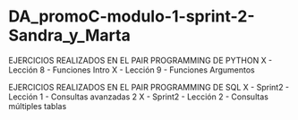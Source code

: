 # DA_promoC-modulo-1-sprint-2-Sandra_y_Marta

EJERCICIOS REALIZADOS EN EL PAIR PROGRAMMING DE PYTHON
X - Lección 8 - Funciones Intro
X - Lección 9 - Funciones Argumentos

EJERCICIOS REALIZADOS EN EL PAIR PROGRAMMING DE SQL
X - Sprint2 - Lección 1 - Consultas avanzadas 2
X - Sprint2 - Lección 2 - Consultas múltiples tablas
